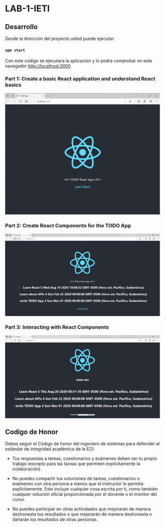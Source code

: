 # LAB-1-IETI

## Desarrollo

Desde la direccion del proyecto usted puede ejecutar:

#### `npm start`

Con este codigo se ejecutara la aplicacion y lo podra comprobar en este navegador [http://localhost:3000](http://localhost:3000)

### Part 1: Create a basic React application and understand React basics

![Imagenes](https://github.com/checho1998/LAB-1-IETI/blob/master/todo-app/Imagenes/1.PNG)

### Part 2: Create React Components for the TODO App

![Imagenes](https://github.com/checho1998/LAB-1-IETI/blob/master/todo-app/Imagenes/2.PNG)

### Part 3: Interacting with React Components

![Imagenes](https://github.com/checho1998/LAB-1-IETI/blob/master/todo-app/Imagenes/3.PNG)

## Codigo de Honor

Debes seguir el Código de honor del ingeniero de sistemas para defender el estándar de integridad académica de la ECI:

- Tus respuestas a tareas, cuestionarios y exámenes deben ser tu propio trabajo (excepto para las tareas que permiten explícitamente la colaboración).

- No puedes compartir tus soluciones de tareas, cuestionarios o exámenes con otra persona a menos que el instructor lo permita explícitamente. Esto incluye cualquier cosa escrita por ti, como también cualquier solución oficial proporcionada por el docente o el monitor del curso.

- No puedes participar en otras actividades que mejorarán de manera deshonesta tus resultados o que mejorarán de manera deshonesta o dañarán los resultados de otras personas.
